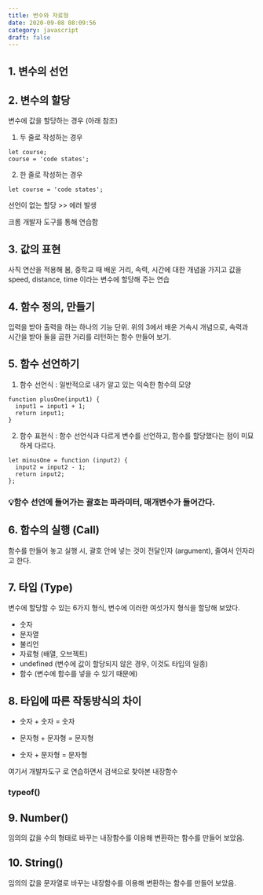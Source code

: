 ```yaml
---
title: 변수와 자료형
date: 2020-09-08 08:09:56
category: javascript
draft: false
---
```


## 1. 변수의 선언

## 2. 변수의 할당

변수에 값을 할당하는 경우 (아래 참조)

1. 두 줄로 작성하는 경우

```
let course;
course = 'code states';
```

2. 한 줄로 작성하는 경우

```
let course = 'code states';
```

선언이 없는 할당 >> 에러 발생

크롬 개발자 도구를 통해 연습함

## 3. 값의 표현

사칙 연산을 적용해 봄, 중학교 때 배운 거리, 속력, 시간에 대한 개념을 가지고 값을 speed, distance, time 이라는 변수에 할당해 주는 연습

## 4. 함수 정의, 만들기

입력을 받아 출력을 하는 하나의 기능 단위.
위의 3에서 배운 거속시 개념으로, 속력과 시간을 받아 둘을 곱한 거리를 리턴하는 함수 만들어 보기.

## 5. 함수 선언하기

1. 함수 선언식 : 일반적으로 내가 알고 있는 익숙한 함수의 모양

```
function plusOne(input1) {
  input1 = input1 + 1;
  return input1;
}
```

2. 함수 표현식 : 함수 선언식과 다르게 변수를 선언하고, 함수를 할당했다는 점이 미묘하게 다르다.

```
let minusOne = function (input2) {
  input2 = input2 - 1;
  return input2;
};
```

### 💡함수 선언에 들어가는 괄호는 파라미터, 매개변수가 들어간다.

## 6. 함수의 실행 (Call)

함수를 만들어 놓고 실행 시, 괄호 안에 넣는 것이 전달인자 (argument), 줄여서 인자라고 한다.

## 7. 타입 (Type)

변수에 할당할 수 있는 6가지 형식, 변수에 이러한 여섯가지 형식을 할당해 보았다.

- 숫자
- 문자열
- 불리언
- 자료형 (배열, 오브젝트)
- undefined (변수에 값이 할당되지 않은 경우, 이것도 타입의 일종)
- 함수 (변수에 함수를 넣을 수 있기 때문에)

## 8. 타입에 따른 작동방식의 차이

- 숫자 + 숫자 = 숫자

- 문자형 + 문자형 = 문자형

- 숫자 + 문자형 = 문자형

여기서 개발자도구 로 연습하면서 검색으로 찾아본 내장함수

### typeof()

## 9. Number()

임의의 값을 수의 형태로 바꾸는 내장함수를 이용해 변환하는 함수를 만들어 보았음.

## 10. String()

임의의 값을 문자열로 바꾸는 내장함수를 이용해 변환하는 함수를 만들어 보았음.
